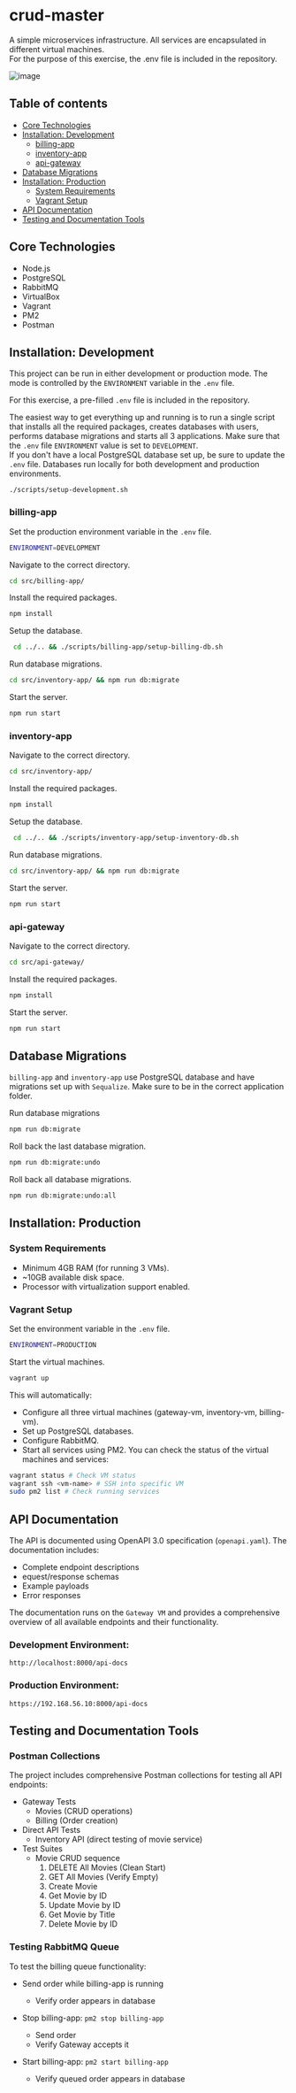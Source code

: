 # crud-master

A simple microservices infrastructure. All services are encapsulated in different virtual machines. <br>
For the purpose of this exercise, the .env file is included in the repository.

![image](/images/diagram.jpg)

## Table of contents

- [Core Technologies](#core-technologies)
- [Installation: Development](#installation-development)
  - [billing-app](#billing-app)
  - [inventory-app](#inventory-app)
  - [api-gateway](#api-gateway)
- [Database Migrations](#database-migrations)
- [Installation: Production](#installation-production)
  - [System Requirements](#system-requirements)
  - [Vagrant Setup](#vagrant-setup)
- [API Documentation](#api-documentation)
- [Testing and Documentation Tools](#testing-and-documentation-tools)

## Core Technologies

- Node.js
- PostgreSQL
- RabbitMQ
- VirtualBox
- Vagrant
- PM2
- Postman

## Installation: Development

This project can be run in either development or production mode. The mode is controlled by the `ENVIRONMENT` variable in the `.env` file.

For this exercise, a pre-filled `.env` file is included in the repository.

The easiest way to get everything up and running is to run a single script that installs all the required packages, creates databases with users, performs database migrations and starts all 3 applications. Make sure that the `.env` file `ENVIRONMENT` value is set to `DEVELOPMENT`.<br>
If you don't have a local PostgreSQL database set up, be sure to update the `.env` file. Databases run locally for both development and production environments.

```
./scripts/setup-development.sh
```

### billing-app

Set the production environment variable in the `.env` file.

```bash
ENVIRONMENT=DEVELOPMENT
```

Navigate to the correct directory.

```bash
cd src/billing-app/
```

Install the required packages.

```bash
npm install
```

Setup the database.

```bash
 cd ../.. && ./scripts/billing-app/setup-billing-db.sh
```

Run database migrations.

```bash
cd src/inventory-app/ && npm run db:migrate
```

Start the server.

```bash
npm run start
```

### inventory-app

Navigate to the correct directory.

```bash
cd src/inventory-app/
```

Install the required packages.

```bash
npm install
```

Setup the database.

```bash
 cd ../.. && ./scripts/inventory-app/setup-inventory-db.sh
```

Run database migrations.

```bash
cd src/inventory-app/ && npm run db:migrate
```

Start the server.

```bash
npm run start
```

### api-gateway

Navigate to the correct directory.

```bash
cd src/api-gateway/
```

Install the required packages.

```bash
npm install
```

Start the server.

```bash
npm run start
```

## Database Migrations

`billing-app` and `inventory-app` use PostgreSQL database and have migrations set up with `Sequalize`. Make sure to be in the correct application folder.

Run database migrations

```bash
npm run db:migrate
```

Roll back the last database migration.

```bash
npm run db:migrate:undo
```

Roll back all database migrations.

```bash
npm run db:migrate:undo:all
```

## Installation: Production

### System Requirements

- Minimum 4GB RAM (for running 3 VMs).
- ~10GB available disk space.
- Processor with virtualization support enabled.

### Vagrant Setup

Set the environment variable in the `.env` file.

```bash
ENVIRONMENT=PRODUCTION
```

Start the virtual machines.

```bash
vagrant up
```

This will automatically:

- Configure all three virtual machines (gateway-vm, inventory-vm, billing-vm).
- Set up PostgreSQL databases.
- Configure RabbitMQ.
- Start all services using PM2.
  You can check the status of the virtual machines and services:

```bash
vagrant status # Check VM status
vagrant ssh <vm-name> # SSH into specific VM
sudo pm2 list # Check running services
```

## API Documentation

The API is documented using OpenAPI 3.0 specification (`openapi.yaml`). The documentation includes:

- Complete endpoint descriptions
- equest/response schemas
- Example payloads
- Error responses

The documentation runs on the `Gateway VM` and provides a comprehensive overview of all available endpoints and their functionality.

### Development Environment:

```http
http://localhost:8000/api-docs
```

### Production Environment:

```http
https://192.168.56.10:8000/api-docs
```

## Testing and Documentation Tools

### Postman Collections

The project includes comprehensive Postman collections for testing all API endpoints:

- Gateway Tests
  - Movies (CRUD operations)
  - Billing (Order creation)
- Direct API Tests
  - Inventory API (direct testing of movie service)
- Test Suites
  - Movie CRUD sequence
    1. DELETE All Movies (Clean Start)
    2. GET All Movies (Verify Empty)
    3. Create Movie
    4. Get Movie by ID
    5. Update Movie by ID
    6. Get Movie by Title
    7. Delete Movie by ID

### Testing RabbitMQ Queue

To test the billing queue functionality:

- Send order while billing-app is running

  - Verify order appears in database

- Stop billing-app: `pm2 stop billing-app`

  - Send order
  - Verify Gateway accepts it

- Start billing-app: `pm2 start billing-app`

  - Verify queued order appears in database

